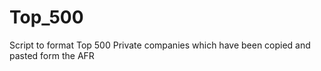 # Top_500
Script to format Top 500 Private companies which have been copied and pasted form the AFR
